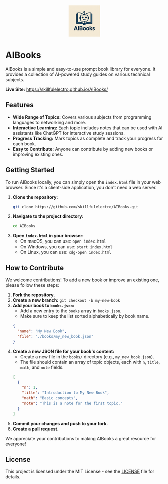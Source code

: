 <div align="center">
  <img src="Logos/AIBooks_logo.png" alt="logo" width="100"/>
</div>

# AIBooks

AIBooks is a simple and easy-to-use prompt book library for everyone. It provides a collection of AI-powered study guides on various technical subjects.

**Live Site:** https://skillfulelectro.github.io/AIBooks/

## Features

- **Wide Range of Topics:** Covers various subjects from programming languages to networking and more.
- **Interactive Learning:** Each topic includes notes that can be used with AI assistants like ChatGPT for interactive study sessions.
- **Progress Tracking:** Mark topics as complete and track your progress for each book.
- **Easy to Contribute:** Anyone can contribute by adding new books or improving existing ones.

## Getting Started

To run AIBooks locally, you can simply open the `index.html` file in your web browser. Since it's a client-side application, you don't need a web server.

1.  **Clone the repository:**
    ```bash
    git clone https://github.com/skillfulelectro/AIBooks.git
    ```
2.  **Navigate to the project directory:**
    ```bash
    cd AIBooks
    ```
3.  **Open `index.html` in your browser:**
    - On macOS, you can use: `open index.html`
    - On Windows, you can use: `start index.html`
    - On Linux, you can use: `xdg-open index.html`

## How to Contribute

We welcome contributions! To add a new book or improve an existing one, please follow these steps:

1.  **Fork the repository.**
2.  **Create a new branch:** `git checkout -b my-new-book`
3.  **Add your book to `books.json`:**
    - Add a new entry to the `books` array in `books.json`.
    - Make sure to keep the list sorted alphabetically by book name.
    ```json
    {
      "name": "My New Book",
      "file": "./books/my_new_book.json"
    }
    ```
4.  **Create a new JSON file for your book's content:**
    - Create a new file in the `books/` directory (e.g., `my_new_book.json`).
    - The file should contain an array of topic objects, each with `n`, `title`, `math`, and `note` fields.
    ```json
    [
      {
        "n": 1,
        "title": "Introduction to My New Book",
        "math": "Basic concepts",
        "note": "This is a note for the first topic."
      }
    ]
    ```
5.  **Commit your changes and push to your fork.**
6.  **Create a pull request.**

We appreciate your contributions to making AIBooks a great resource for everyone!

## License

This project is licensed under the MIT License - see the [LICENSE](LICENSE) file for details.
